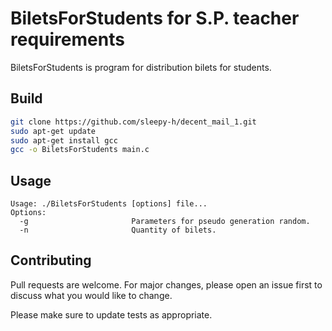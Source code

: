 # BiletsForStudents for S.P. teacher requirements

BiletsForStudents is program for distribution bilets for students.

## Build
```bash
git clone https://github.com/sleepy-h/decent_mail_1.git
sudo apt-get update
sudo apt-get install gcc
gcc -o BiletsForStudents main.c 
```

## Usage

```help
Usage: ./BiletsForStudents [options] file...
Options:
  -g                       Parameters for pseudo generation random.
  -n                       Quantity of bilets.
```

## Contributing
Pull requests are welcome. For major changes, please open an issue first to discuss what you would like to change.

Please make sure to update tests as appropriate.
